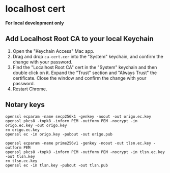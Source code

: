 # localhost cert

**For local development only**

## Add Localhost Root CA to your local Keychain

1. Open the "Keychain Access" Mac app.
2. Drag and drop `ca-cert.cer` into the "System" keychain, and confirm the change with your password.
3. Find the "Localhost Root CA" cert in the "System" keychain and then double click on it. Expand the "Trust" section and "Always Trust" the certificate. Close the window and confirm the change with your password.
4. Restart Chrome.

## Notary keys

```
openssl ecparam -name secp256k1 -genkey -noout -out origo.ec.key
openssl pkcs8 -topk8 -inform PEM -outform PEM -nocrypt -in origo.ec.key -out origo.key
rm origo.ec.key
openssl ec -in origo.key -pubout -out origo.pub

openssl ecparam -name prime256v1 -genkey -noout -out tlsn.ec.key -outform PEM
openssl pkcs8 -topk8 -inform PEM -outform PEM -nocrypt -in tlsn.ec.key -out tlsn.key
rm tlsn.ec.key
openssl ec -in tlsn.key -pubout -out tlsn.pub
```
